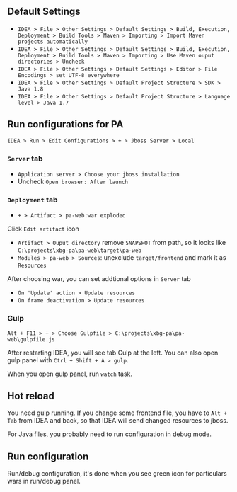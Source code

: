 ## Default Settings

- `IDEA > File > Other Settings > Default Settings > Build, Execution, Deployment > Build Tools > Maven > Importing > Import Maven projects automatically`
- `IDEA > File > Other Settings > Default Settings > Build, Execution, Deployment > Build Tools > Maven > Importing > Use Maven ouput directories > Uncheck`
- `IDEA > File > Other Settings > Default Settings > Editor > File Encodings > set UTF-8 everywhere`
- `IDEA > File > Other Settings > Default Project Structure > SDK > Java 1.8`
- `IDEA > File > Other Settings > Default Project Structure > Language level > Java 1.7`

## Run configurations for PA

`IDEA > Run > Edit Configurations > + > Jboss Server > Local`

### `Server` tab

- `Application server > Choose your jboss installation`
- Uncheck `Open browser: After launch`

### `Deployment` tab

- `+ > Artifact > pa-web:war exploded`

Click `Edit artifact` icon

  - `Artifact > Ouput directory` remove `SNAPSHOT` from path, so it looks like `C:\projects\xbg-pa\pa-web\target\pa-web`
  - `Modules > pa-web > Sources`: unexclude `target/frontend` and mark it as `Resources`

After choosing war, you can set addtional options in `Server` tab

- `On 'Update' action > Update resources`
- `On frame deactivation > Update resources`

### Gulp

`Alt + F11 > + > Choose Gulpfile > C:\projects\xbg-pa\pa-web\gulpfile.js`

After restarting IDEA, you will see tab Gulp at the left. You can also open gulp panel with `Ctrl + Shift + A > gulp`.

When you open gulp panel, run `watch` task.

## Hot reload

You need gulp running. If you change some frontend file, you have to `Alt + Tab` from IDEA and back, so that IDEA will send changed resources to jboss.

For Java files, you probably need to run configuration in debug mode.

## Run configuration

Run/debug configuration, it's done when you see green icon for particulars wars in run/debug panel.
